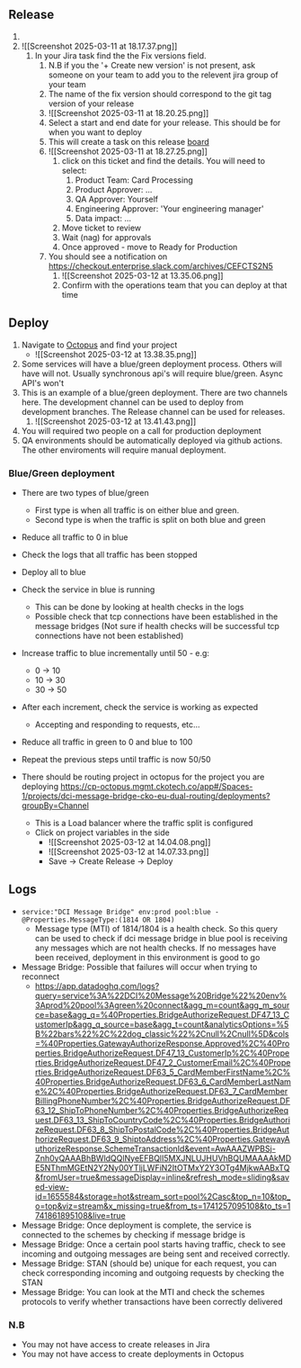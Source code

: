 ## Release
1. 
2. ![[Screenshot 2025-03-11 at 18.17.37.png]]
	1. In your Jira task find the the Fix versions field.
		1. N.B if you the '+ Create new version' is not present, ask someone on your team to add you to the relevent jira group of your team
		2. The name of the fix version should correspond to the git tag version of your release
		3. ![[Screenshot 2025-03-11 at 18.20.25.png]]
		4. Select a start and end date for your release. This should be for when you want to deploy
		5. This will create a task on this release [board](https://checkout.atlassian.net/jira/software/c/projects/RELEASE/boards/122?assignee=5db6c0fd8704ba0dab23e23e&assignee=unassigned&assignee=712020%3A0f1be2c5-9b9b-4e90-9d75-2536f1306a27)
		6. ![[Screenshot 2025-03-11 at 18.27.25.png]]
			1. click on this ticket and find the details. You will need to select:
				1. Product Team: Card Processing
				2. Product Approver: ...
				3. QA Approver: Yourself
				4. Engineering Approver: 'Your engineering manager'
				5. Data impact: ...
			2. Move ticket to review
			3. Wait (nag) for approvals
			4. Once approved - move to Ready for Production
		7.  You should see a notification on https://checkout.enterprise.slack.com/archives/CEFCTS2N5
			1. ![[Screenshot 2025-03-12 at 13.35.06.png]]
			2. Confirm with the operations team that you can deploy at that time


## Deploy
1. Navigate to [Octopus](https://cp-octopus.mgmt.ckotech.co/) and find your project
	- ![[Screenshot 2025-03-12 at 13.38.35.png]]
2. Some services will have a blue/green deployment process. Others will have will not. Usually synchronous api's will require blue/green. Async API's won't
3. This is an example of a blue/green deployment. There are two channels here. The development channel can be used to deploy from development branches. The Release channel can be used for releases.
	1. ![[Screenshot 2025-03-12 at 13.41.43.png]]
4. You will required two people on a call for production deployment 
5. QA environments should be automatically deployed via github actions. The other enviroments will require manual deployment.
### Blue/Green deployment
- There are two types of blue/green 
	- First type is when all traffic is on either blue and green.
	- Second type is when the traffic is split on both blue and green
- Reduce all traffic to 0 in blue
- Check the logs that all traffic has been stopped
- Deploy all to blue
- Check the service in blue is running
	- This can be done by looking at health checks in the logs
	- Possible check that tcp connections have been established in the message bridges (Not sure if health checks will be successful tcp connections have not been established)
- Increase traffic to blue incrementally until 50 - e.g:
	- 0 -> 10
	- 10 -> 30
	- 30 -> 50
-  After each increment, check the service is working as expected
	- Accepting and responding to requests, etc...
- Reduce all traffic in green to 0 and blue to 100
- Repeat the previous steps until traffic is now 50/50

- There should be routing project in octopus for the project you are deploying https://cp-octopus.mgmt.ckotech.co/app#/Spaces-1/projects/dci-message-bridge-cko-eu-dual-routing/deployments?groupBy=Channel
	- This is a Load balancer where the traffic split is configured 
	- Click on project variables in the side
		- ![[Screenshot 2025-03-12 at 14.04.08.png]]
		- ![[Screenshot 2025-03-12 at 14.07.33.png]]
		- Save -> Create Release -> Deploy

## Logs
- `service:"DCI Message Bridge" env:prod pool:blue -@Properties.MessageType:(1814 OR 1804)`
	- Message type (MTI) of 1814/1804 is a health check. So this query can be used to check if dci message bridge in blue pool is receiving any messages which are not health checks. If no messages have been received, deployment in this environment is good to go
- Message Bridge: Possible that failures will occur when trying to reconnect
	- https://app.datadoghq.com/logs?query=service%3A%22DCI%20Message%20Bridge%22%20env%3Aprod%20pool%3Agreen%20connect&agg_m=count&agg_m_source=base&agg_q=%40Properties.BridgeAuthorizeRequest.DF47_13_CustomerIp&agg_q_source=base&agg_t=count&analyticsOptions=%5B%22bars%22%2C%22dog_classic%22%2Cnull%2Cnull%5D&cols=%40Properties.GatewayAuthorizeResponse.Approved%2C%40Properties.BridgeAuthorizeRequest.DF47_13_CustomerIp%2C%40Properties.BridgeAuthorizeRequest.DF47_2_CustomerEmail%2C%40Properties.BridgeAuthorizeRequest.DF63_5_CardMemberFirstName%2C%40Properties.BridgeAuthorizeRequest.DF63_6_CardMemberLastName%2C%40Properties.BridgeAuthorizeRequest.DF63_7_CardMemberBillingPhoneNumber%2C%40Properties.BridgeAuthorizeRequest.DF63_12_ShipToPhoneNumber%2C%40Properties.BridgeAuthorizeRequest.DF63_13_ShipToCountryCode%2C%40Properties.BridgeAuthorizeRequest.DF63_8_ShipToPostalCode%2C%40Properties.BridgeAuthorizeRequest.DF63_9_ShiptoAddress%2C%40Properties.GatewayAuthorizeResponse.SchemeTransactionId&event=AwAAAZWPBSj-Znh0yQAAABhBWldQQlNyeEFBQlI5MXJNLUJHUVhBQUMAAAAkMDE5NThmMGEtN2Y2Ny00YTljLWFiN2ItOTMxY2Y3OTg4MjkwAABxTQ&fromUser=true&messageDisplay=inline&refresh_mode=sliding&saved-view-id=1655584&storage=hot&stream_sort=pool%2Casc&top_n=10&top_o=top&viz=stream&x_missing=true&from_ts=1741257095108&to_ts=1741861895108&live=true
- Message Bridge: Once deployment is complete,  the service is connected to the schemes by checking if message bridge is 
- Message Bridge: Once a certain pool starts having traffic, check to see incoming and outgoing messages are being sent and received correctly. 
- Message Bridge: STAN (should be) unique for each request, you can check corresponding incoming and outgoing requests by checking the STAN
- Message Bridge: You can look at the MTI and check the schemes protocols to verify whether transactions have been correctly delivered 


### N.B
- You may not have access to create releases in Jira
- You may not have access to create deployments in Octopus

